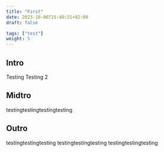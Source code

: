 ```yaml
---
title: "First"
date: 2023-10-06T15:40:21+02:00
draft: false

tags: ["test"]
weight: 5
---
```


## Intro
Testing Testing 2


## Midtro

testingtestingtestingtesting


## Outro

testingtestingtesting
testingtestingtesting
testingtestingtesting


